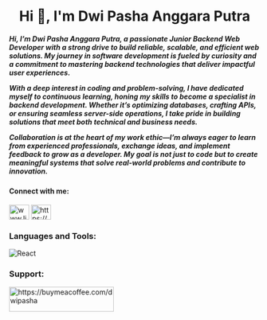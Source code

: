 <h1 align="center">Hi 👋, I'm Dwi Pasha Anggara Putra</h1>
<h5 align="">
Hi, I’m Dwi Pasha Anggara Putra, a passionate Junior Backend Web Developer with a strong drive to build reliable, scalable, and efficient web solutions. My journey in software development is fueled by curiosity and a commitment to mastering backend technologies that deliver impactful user experiences.

With a deep interest in coding and problem-solving, I have dedicated myself to continuous learning, honing my skills to become a specialist in backend development. Whether it’s optimizing databases, crafting APIs, or ensuring seamless server-side operations, I take pride in building solutions that meet both technical and business needs.

Collaboration is at the heart of my work ethic—I’m always eager to learn from experienced professionals, exchange ideas, and implement feedback to grow as a developer. My goal is not just to code but to create meaningful systems that solve real-world problems and contribute to innovation.
</h3>

<h4 align="left">Connect with me:</h3>
<p align="left">
<a href="www.linkedin.com/in/dwi-pasha-anggara-putra-3a2790268" target="blank"><img align="center" src="https://raw.githubusercontent.com/rahuldkjain/github-profile-readme-generator/master/src/images/icons/Social/linked-in-alt.svg" alt="www.linkedin.com/in/dwi-pasha-anggara-putra-3a2790268" height="30" width="40" /></a>
<a href="https://www.instagram.com/dwipashaa_/" target="blank"><img align="center" src="https://raw.githubusercontent.com/rahuldkjain/github-profile-readme-generator/master/src/images/icons/Social/instagram.svg" alt="https://www.instagram.com/dwipashaa_/" height="30" width="40" /></a>
</p>

<h3 align="left">Languages and Tools:</h3>
<img alt="React" src="https://img.shields.io/badge/laravel-%23FF2D20.svg?style=for-the-badge&logo=laravel&logoColor=white" />

<h3 align="left">Support:</h3>
<p><a href="https://buymeacoffee.com/dwipasha"> <img align="left" src="https://cdn.buymeacoffee.com/buttons/v2/default-yellow.png" height="50" width="210" alt="https://buymeacoffee.com/dwipasha" /></a></p><br><br>
